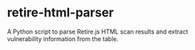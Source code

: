# retire-html-parser
A Python script to parse Retire.js HTML scan results and extract vulnerability information from the table.
